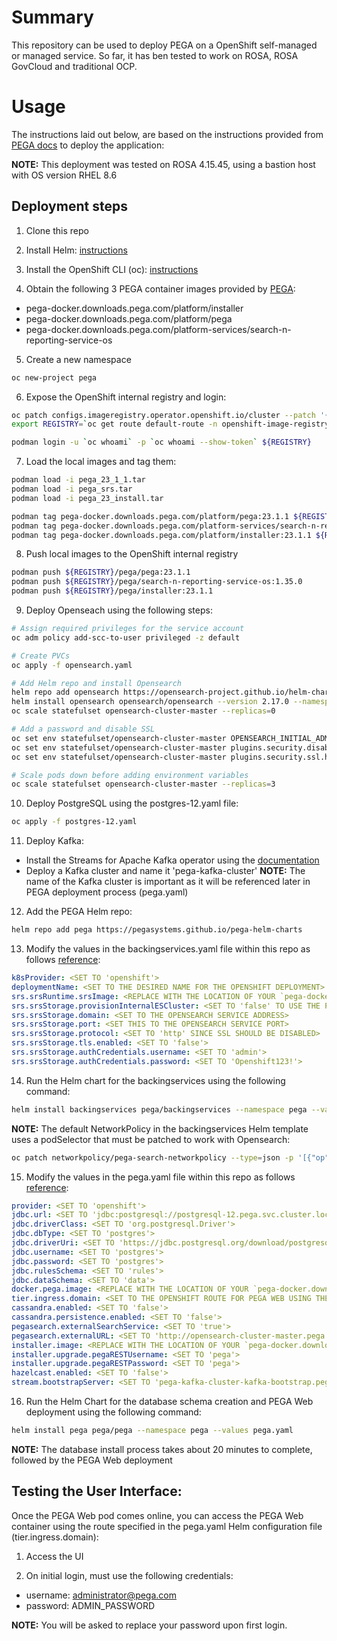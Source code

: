 # Summary

This repository can be used to deploy PEGA on a OpenShift self-managed or managed service. So far, it has ben tested to work on ROSA, ROSA GovCloud and traditional OCP.

# Usage

The instructions laid out below, are based on the instructions provided from [PEGA docs](https://github.com/pegasystems/pega-helm-charts/tree/master/docs) to deploy the application:

**NOTE:** This deployment was tested on ROSA 4.15.45, using a bastion host with OS version RHEL 8.6

## Deployment steps

1. Clone this repo

2. Install Helm: [instructions](https://github.com/pegasystems/pega-helm-charts/blob/master/docs/prepping-local-system-runbook-linux.md#installing-helm)
   
3. Install the OpenShift CLI (oc): [instructions](https://docs.openshift.com/container-platform/4.15/cli_reference/openshift_cli/getting-started-cli.html)

4. Obtain the following 3 PEGA container images provided by [PEGA](https://github.com/pegasystems/pega-helm-charts/blob/master/docs/prepping-local-system-runbook-linux.md#downloading-a-pega-platform-installer-docker-image):

  - pega-docker.downloads.pega.com/platform/installer
  - pega-docker.downloads.pega.com/platform/pega
  - pega-docker.downloads.pega.com/platform-services/search-n-reporting-service-os

5. Create a new namespace
```bash
oc new-project pega
```

6. Expose the OpenShift internal registry and login:
```bash
oc patch configs.imageregistry.operator.openshift.io/cluster --patch '{"spec":{"defaultRoute":true}}' --type=merge
export REGISTRY=`oc get route default-route -n openshift-image-registry --template='{{ .spec.host }}'`

podman login -u `oc whoami` -p `oc whoami --show-token` ${REGISTRY}
```

7. Load the local images and tag them:

```bash
podman load -i pega_23_1_1.tar
podman load -i pega_srs.tar
podman load -i pega_23_install.tar

podman tag pega-docker.downloads.pega.com/platform/pega:23.1.1 ${REGISTRY}/default/pega:23.1.1
podman tag pega-docker.downloads.pega.com/platform-services/search-n-reporting-service-os:1.35.0 ${REGISTRY}/default/search-n-reporting-service-os:1.35.0
podman tag pega-docker.downloads.pega.com/platform/installer:23.1.1 ${REGISTRY}/default/installer:23.1.1
```

8. Push local images to the OpenShift internal registry
```bash
podman push ${REGISTRY}/pega/pega:23.1.1
podman push ${REGISTRY}/pega/search-n-reporting-service-os:1.35.0
podman push ${REGISTRY}/pega/installer:23.1.1
```

9. Deploy Openseach using the following steps:

```bash
# Assign required privileges for the service account
oc adm policy add-scc-to-user privileged -z default
```

```bash
# Create PVCs
oc apply -f opensearch.yaml
```

```bash
# Add Helm repo and install Opensearch
helm repo add opensearch https://opensearch-project.github.io/helm-charts/
helm install opensearch opensearch/opensearch --version 2.17.0 --namespace pega
oc scale statefulset opensearch-cluster-master --replicas=0
```

```bash
# Add a password and disable SSL
oc set env statefulset/opensearch-cluster-master OPENSEARCH_INITIAL_ADMIN_PASSWORD=Openshift123!
oc set env statefulset/opensearch-cluster-master plugins.security.disabled=true
oc set env statefulset/opensearch-cluster-master plugins.security.ssl.http.enabled=false

# Scale pods down before adding environment variables
oc scale statefulset opensearch-cluster-master --replicas=3
```

10. Deploy PostgreSQL using the postgres-12.yaml file:

```bash
oc apply -f postgres-12.yaml
```

11. Deploy Kafka:
  - Install the Streams for Apache Kafka operator using the [documentation](https://docs.redhat.com/en/documentation/red_hat_streams_for_apache_kafka/2.8/html/getting_started_with_streams_for_apache_kafka_on_openshift/proc-deploying-cluster-operator-hub-str#proc-deploying-cluster-operator-hub-str)
  - Deploy a Kafka cluster and name it 'pega-kafka-cluster'
  **NOTE:** The name of the Kafka cluster is important as it will be referenced later in PEGA deployment process (pega.yaml)

12. Add the PEGA Helm repo:

```bash
helm repo add pega https://pegasystems.github.io/pega-helm-charts
```

13. Modify the values in the backingservices.yaml file within this repo as follows [reference](https://github.com/pegasystems/pega-helm-charts/blob/master/docs/Deploying-Pega-on-openshift.md#updating-the-backingservicesyaml-helm-chart-values-for-the-srs-supported-when-installing-or-upgrading-to-pega-infinity-86-and-later):

```yaml
k8sProvider: <SET TO 'openshift'>
deploymentName: <SET TO THE DESIRED NAME FOR THE OPENSHIFT DEPLOYMENT>
srs.srsRuntime.srsImage: <REPLACE WITH THE LOCATION OF YOUR `pega-docker.downloads.pega.com/platform-services/search-n-reporting-service-os` IMAGE PREVIOUSLY LOADED TO THE INTERNAL REGISTRY>
srs.srsStorage.provisionInternalESCluster: <SET TO 'false' TO USE THE PREVIOUSLY DEPLOYED OPENSEARCH CLUSTER>
srs.srsStorage.domain: <SET TO THE OPENSEARCH SERVICE ADDRESS>
srs.srsStorage.port: <SET THIS TO THE OPENSEARCH SERVICE PORT>
srs.srsStorage.protocol: <SET TO 'http' SINCE SSL SHOULD BE DISABLED>
srs.srsStorage.tls.enabled: <SET TO 'false'>
srs.srsStorage.authCredentials.username: <SET TO 'admin'>
srs.srsStorage.authCredentials.password: <SET TO 'Openshift123!'>
```

14. Run the Helm chart for the backingservices using the following command:

```bash
helm install backingservices pega/backingservices --namespace pega --values backingservices.yaml
```
**NOTE:** The default NetworkPolicy in the backingservices Helm template uses a podSelector that must be patched to work with Opensearch:

```bash
oc patch networkpolicy/pega-search-networkpolicy --type=json -p '[{"op": "add", "path": "/spec/egress/0/to/0/podSelector/matchLabels", "value": {app.kubernetes.io/name: "opensearch"}}]'
```

15. Modify the values in the pega.yaml file within this repo as follows [reference](https://github.com/pegasystems/pega-helm-charts/blob/master/docs/Deploying-Pega-on-openshift.md#updating-the-pegayaml-helm-chart-values):

```yaml
provider: <SET TO 'openshift'>
jdbc.url: <SET TO 'jdbc:postgresql://postgresql-12.pega.svc.cluster.local:5432/postgres'>
jdbc.driverClass: <SET TO 'org.postgresql.Driver'>
jdbc.dbType: <SET TO 'postgres'>
jdbc.driverUri: <SET TO 'https://jdbc.postgresql.org/download/postgresql-42.7.5.jar'>
jdbc.username: <SET TO 'postgres'>
jdbc.password: <SET TO 'postgres'>
jdbc.rulesSchema: <SET TO 'rules'> 
jdbc.dataSchema: <SET TO 'data'>
docker.pega.image: <REPLACE WITH THE LOCATION OF YOUR `pega-docker.downloads.pega.com/platform/pega` IMAGE PREVIOUSLY LOADED TO THE INTERNAL REGISTRY>
tier.ingress.domain: <SET TO THE OPENSHIFT ROUTE FOR PEGA WEB USING THE FOLLOWING FORMAT: '<app_name>-<namespace>.apps.<FQDN>'. e.g. 'pega-pega.apps.aromero.z72i.p1.openshiftusgov.com'>
cassandra.enabled: <SET TO 'false'>
cassandra.persistence.enabled: <SET TO 'false'>
pegasearch.externalSearchService: <SET TO 'true'>
pegasearch.externalURL: <SET TO 'http://opensearch-cluster-master.pega.svc.cluster.local:9200' WHICH IS THE SERVICE POINTING TO OPENSEARCH>
installer.image: <REPLACE WITH THE LOCATION OF YOUR `pega-docker.downloads.pega.com/platform/installer` IMAGE PREVIOUSLY LOADED TO THE INTERNAL REGISTRY>
installer.upgrade.pegaRESTUsername: <SET TO 'pega'>
installer.upgrade.pegaRESTPassword: <SET TO 'pega'>
hazelcast.enabled: <SET TO 'false'>
stream.bootstrapServer: <SET TO 'pega-kafka-cluster-kafka-bootstrap.pega.svc.cluster.local:9092' WHICH IS THE SERVICE FOR THE KAFKA BROKERS>
```

16. Run the Helm Chart for the database schema creation and PEGA Web deployment using the following command:

```bash
helm install pega pega/pega --namespace pega --values pega.yaml
```
**NOTE:** The database install process takes about 20 minutes to complete, followed by the PEGA Web deployment

## Testing the User Interface:
Once the PEGA Web pod comes online, you can access the PEGA Web container using the route specified in the pega.yaml Helm configuration file (tier.ingress.domain):

1. Access the UI

2. On initial login, must use the following credentials:
  - username: administrator@pega.com
  - password: ADMIN_PASSWORD

**NOTE:** You will be asked to replace your password upon first login.

